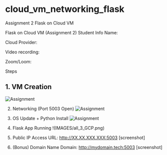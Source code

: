 # cloud_vm_networking_flask
Assignment 2 Flask on Cloud VM


Flask on Cloud VM (Assignment 2)
Student Info
Name:

Cloud Provider:

Video recording:

Zoom/Loom:

Steps
## 1. VM Creation
![Assignment](IMAGES/GCP_VM_setup.png)

2. Networking (Port 5003 Open)
![Assignment](IMAGES/flask_running_after_GCP_setup.png)

3. OS Update + Python Install
![Assignment](IMAGES/IP_Flask_running.png)

4. Flask App Running
!(IMAGES/all_3_GCP.png)

5. Public IP Access
URL: http://XX.XX.XXX.XXX:5003
[screenshot]

6. (Bonus) Domain Name
Domain: http://mydomain.tech:5003
[screenshot]